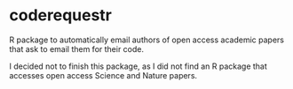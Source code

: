 # coderequestr

R package to automatically email authors of open access academic papers that ask to email them for their code.

I decided not to finish this package, as I did not find an R package that accesses open access
Science and Nature papers.
